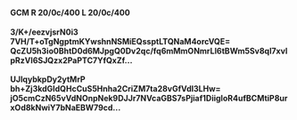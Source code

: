 #### GCM R 20/0c/400 L 20/0c/400
**3/K+/eezvjsrN0i3**<br/>**7VH/T+oTgNgptmKYwshnNSMiEQssptLTQNaM4orcVQE=**<br/>**QcZU5h3io0BhtD0d6MJpgQ0Dv2qc/fq6mMmONmrLI6tBWm5Sv8ql7xvlpRzVI6SJQzx2PaPTC7YfQxZf...**<br/><br/>
**UJIqybkpDy2ytMrP**<br/>**bh+Zj3kdGIdQHcCuS5Hnha2CriZM7ta28vGfVdl3LHw=**<br/>**jO5cmCzN65vVdNOnpNek9DJJr7NVcaGBS7sPjiaf1DiigIoR4ufBCMtiP8urxOd8kNwiY7bNaEBW79cd...**